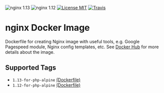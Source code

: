 ![nginx 1.13](https://img.shields.io/badge/nginx-1.13-brightgreen.svg?style=flat-square) ![nginx 1.12](https://img.shields.io/badge/nginx-1.12-brightgreen.svg?style=flat-square) [![License MIT](https://img.shields.io/badge/license-MIT-blue.svg?style=flat-square)](https://opensource.org/licenses/MIT) [![Travis](https://img.shields.io/travis/servivum/docker-nginx.svg?style=flat-square)](https://travis-ci.org/servivum/docker-nginx)

# nginx Docker Image

Dockerfile for creating Nginx image with useful tools, e.g. Google Pagespeed module, Nginx config templates, etc. See 
[Docker Hub](https://hub.docker.com/r/servivum/nginx) for more details about the image.

## Supported Tags

- `1.13-for-php-alpine` [(Dockerfile)](https://github.com/servivum/docker-nginx/blob/master/1.13/for-php-alpine/Dockerfile)
- `1.12-for-php-alpine` [(Dockerfile)](https://github.com/servivum/docker-nginx/blob/master/1.12/for-php-alpine/Dockerfile)